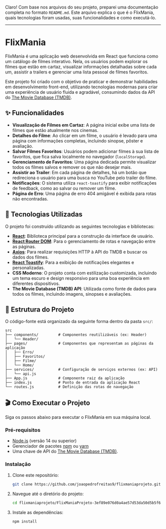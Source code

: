 Claro\! Com base nos arquivos do seu projeto, preparei uma documentação completa no formato `README.md`. Este arquivo explica o que é o FlixMania, quais tecnologias foram usadas, suas funcionalidades e como executá-lo.

-----

# FlixMania

FlixMania é uma aplicação web desenvolvida em React que funciona como um catálogo de filmes interativo. Nela, os usuários podem explorar os filmes que estão em cartaz, visualizar informações detalhadas sobre cada um, assistir a trailers e gerenciar uma lista pessoal de filmes favoritos.

Este projeto foi criado com o objetivo de praticar e demonstrar habilidades em desenvolvimento front-end, utilizando tecnologias modernas para criar uma experiência de usuário fluida e agradável, consumindo dados da API do [The Movie Database (TMDB)](https://www.themoviedb.org/).

## ✨ Funcionalidades

  - **Visualização de Filmes em Cartaz**: A página inicial exibe uma lista de filmes que estão atualmente nos cinemas.
  - **Detalhes do Filme**: Ao clicar em um filme, o usuário é levado para uma página com informações completas, incluindo sinopse, pôster e avaliação.
  - **Salvar Filmes Favoritos**: Usuários podem adicionar filmes à sua lista de favoritos, que fica salva localmente no navegador (`localStorage`).
  - **Gerenciamento de Favoritos**: Uma página dedicada permite visualizar todos os filmes salvos e remover os que não desejar mais.
  - **Assistir ao Trailer**: Em cada página de detalhes, há um botão que redireciona o usuário para uma busca no YouTube pelo trailer do filme.
  - **Notificações**: O sistema utiliza `react-toastify` para exibir notificações de feedback, como ao salvar ou remover um filme.
  - **Página de Erro**: Uma página de erro 404 amigável é exibida para rotas não encontradas.

## 🚀 Tecnologias Utilizadas

O projeto foi construído utilizando as seguintes tecnologias e bibliotecas:

  - **[React](https://reactjs.org/)**: Biblioteca principal para a construção da interface de usuário.
  - **[React Router DOM](https://reactrouter.com/)**: Para o gerenciamento de rotas e navegação entre as páginas.
  - **[Axios](https://axios-http.com/)**: Para realizar requisições HTTP à API do TMDB e buscar os dados dos filmes.
  - **[React Toastify](https://fkhadra.github.io/react-toastify/introduction)**: Para a exibição de notificações elegantes e personalizadas.
  - **CSS Moderno**: O projeto conta com estilização customizada, incluindo um tema escuro e design responsivo para uma boa experiência em diferentes dispositivos.
  - **The Movie Database (TMDB) API**: Utilizada como fonte de dados para todos os filmes, incluindo imagens, sinopses e avaliações.

## 📂 Estrutura do Projeto

O código-fonte está organizado da seguinte forma dentro da pasta `src/`:

```
src
├── components/         # Componentes reutilizáveis (ex: Header)
│   └── Header/
├── pages/              # Componentes que representam as páginas da aplicação
│   ├── Erro/
│   ├── Favoritos/
│   ├── Filme/
│   └── Home/
├── services/           # Configuração de serviços externos (ex: API)
│   └── api.js
├── App.js              # Componente raiz da aplicação
├── index.js            # Ponto de entrada da aplicação React
└── routes.js           # Definição das rotas de navegação
```

## 🎬 Como Executar o Projeto

Siga os passos abaixo para executar o FlixMania em sua máquina local.

### **Pré-requisitos**

  - [Node.js](https://nodejs.org/) (versão 14 ou superior)
  - Gerenciador de pacotes [npm](https://www.npmjs.com/) ou [yarn](https://yarnpkg.com/)
  - Uma chave de API do [The Movie Database (TMDB)](https://www.themoviedb.org/documentation/api).

### **Instalação**

1.  Clone este repositório:
    ```bash
    git clone https://github.com/joaopedrofreitas9/flixmaniaprojeto.git
    ```
2.  Navegue até o diretório do projeto:
    ```bash
    cd flixmaniaprojeto/FlixManiaProjeto-3ef89e076d0a4ae57d53da50d5b5f6f4f223c5df
    ```
3.  Instale as dependências:
    ```bash
    npm install
    ```


